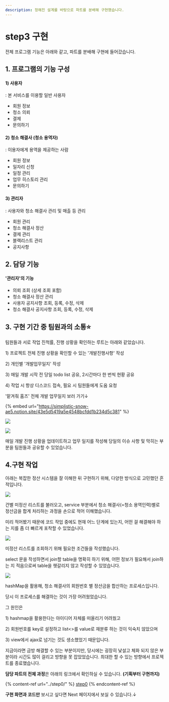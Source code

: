 ```yaml
---
description: 정해진 설계를 바탕으로 파트를 분배해 구현했습니다.
---
```


# step3 구현

전체 프로그램 기능은 아래와 같고, 파트를 분배해 구현에 들어갔습니다.

## 1. 프로그램의 기능 구성

#### 1)  사용자

: 본 서비스를 이용할 일반 사용자

* 회원 정보
* 청소 의뢰
* 결제
* 문의하기

#### 2) 청소 해결사 (청소 용역자)

: 이용자에게 용역을 제공하는 사람

* 회원 정보
* 일자리 신청
* 일정 관리
* 업무 히스토리 관리
* 문의하기

#### 3) 관리자

: 사용자와 청소 해결사 관리 및 매출 등 관리

* 회원 관리
* 청소 해결사 정산
* 결제 관리
* 블랙리스트 관리
* 공지사항



## 2. 담당 기능

#### '관리자'의 기능&#x20;

* 의뢰 조회 (상세 조회 포함)
* 청소 해결사 정산 관리
* 사용자 공지사항 조회, 등록, 수정, 삭제
* 청소 해결사 공지사항 조회, 등록, 수정, 삭제

## 3. 구현 기간 중 팀원과의 소통⭐

팀원들과 서로 작업 진척률, 진행 상황을 확인하는 루트는 아래와 같았습니다.

1\) 프로젝트 전체 진행 상황을 확인할 수 있는 '개발진행사항' 작성

2\) 개인별 '개발업무일지' 작성

3\) 매일 개발 시작 전 당일 todo list 공유, 2시간마다 한 번씩 현황 공유

4\) 작업 시 항상 디스코드 접속, 필요 시 팀원들에게 도움 요청



'맡겨줘 홈즈' 전체 개발 업무일지 보러 가기↓

{% embed url="https://simplistic-snow-ae5.notion.site/43e5d5419a5e4548bcfdd1b234d5c381" %}



![](<../../../.gitbook/assets/image (52) (1).png>)

![](<../../../.gitbook/assets/image (24) (1).png>)

매일 개발 진행 상황을 업데이트하고 업무 일지를 작성해 당일의 이슈 사항 및 막히는 부분을 팀원들과 공유할 수 있었습니다.&#x20;

## 4.구현 작업

아래는 복잡한 정산 시스템을 잘 이해한 뒤 구현하기 위해, 다양한 방식으로 고민했던 흔적입니다.

![](<../../../.gitbook/assets/image (5) (1) (1).png>)

&#x20;건별 미정산 리스트를 불러오고, service 부분에서 청소 해결사(=청소 용역인력)별로 정산금을 합계 처리하는 과정을 손으로 적어 이해했습니다.

&#x20;미리 적어봤기 때문에 코드 작업 중에도 현재 어느 단계에 있는지, 어떤 걸 해결해야 하는 지를 좀 더 빠르게 포착할 수 있었습니다.

![](<../../../.gitbook/assets/image (21) (1) (1).png>)

&#x20;미정산 리스트를 조회하기 위해 필요한 조건들을 작성했습니다.&#x20;

select 문을 작성하면서 join할 table을 명확히 하기 위해, 어떤 정보가 필요해서 join하는 지 적음으로써 table을 헷갈리지 않고 작성할 수 있었습니다.&#x20;



![](<../../../.gitbook/assets/image (3) (1) (1).png>)

hashMap을 활용해, 청소 해결사의 회원번호 별 정산금을 합산하는 프로세스입니다.

당시 이 프로세스를 해결하는 것이 가장 어려웠었습니다.&#x20;

그 원인은&#x20;

1\) hashmap을 활용한다는 아이디어 자체를 떠올리기 어려웠고

2\) 회원번호를 key로 설정하고 list<>를 value로 재분류 하는 것이 익숙치 않았으며

3\) view에서 ajax로 넘기는 것도 생소했었기 때문입니다.



지금이라면 금방 해결할 수 있는 부분이지만, 당시에는 굉장히 낯설고 체화 되지 않은 부분이라 시간도 많이 걸리고 방향을 못 잡았었습니다. 최대한 할 수 있는 방향에서 프로젝트를 종료했습니다.



**담당 파트의 전체 과정**은 아래의 링크에서 확인하실 수 있습니다. **(기획부터 구현까지)**

{% content-ref url="../step0/" %}
[step0](../step0/)
{% endcontent-ref %}



**구현 화면과 코드만** 보시고 싶다면 Next 페이지에서 보실 수 있습니다.↓
